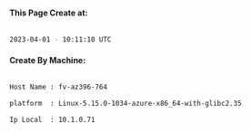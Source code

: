 
   
#### This Page Create at:

```bash

2023-04-01 - 10:11:10 UTC

```

#### Create By Machine:

```bash

Host Name : fv-az396-764

platform  : Linux-5.15.0-1034-azure-x86_64-with-glibc2.35

Ip Local  : 10.1.0.71

```

